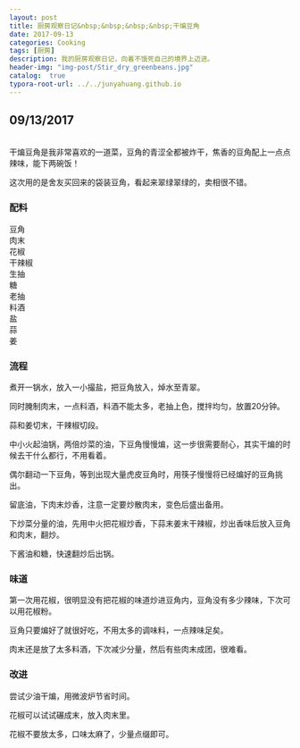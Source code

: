 ```yaml
---
layout: post
title: 厨房观察日记&nbsp;&nbsp;&nbsp;&nbsp;干煸豆角
date: 2017-09-13
categories: Cooking
tags: [厨房]
description: 我的厨房观察日记，向着不饿死自己的境界上迈进。
header-img: "img-post/Stir_dry_greenbeans.jpg"
catalog:  true
typora-root-url: ../../junyahuang.github.io
---
```



## 09/13/2017
 <br />
干煸豆角是我非常喜欢的一道菜，豆角的青涩全都被炸干，焦香的豆角配上一点点辣味，能下两碗饭！

这次用的是舍友买回来的袋装豆角，看起来翠绿翠绿的，卖相很不错。


### 配料

豆角 <br />
肉末 <br />
花椒 <br />
干辣椒 <br />
生抽 <br />
糖 <br />
老抽 <br />
料酒 <br />
盐 <br />
蒜 <br />
姜 <br />

### 流程

煮开一锅水，放入一小撮盐，把豆角放入，焯水至青翠。

同时腌制肉末，一点料酒，料酒不能太多，老抽上色，搅拌均匀，放置20分钟。

蒜和姜切末，干辣椒切段。

中小火起油锅，两倍炒菜的油，下豆角慢慢煸，这一步很需要耐心，其实干煸的时候去干什么都行，不用看着。

偶尔翻动一下豆角，等到出现大量虎皮豆角时，用筷子慢慢将已经煸好的豆角挑出。

留底油，下肉末炒香，注意一定要炒散肉末，变色后盛出备用。

下炒菜分量的油，先用中火把花椒炒香，下蒜末姜末干辣椒，炒出香味后放入豆角和肉末，翻炒。

下酱油和糖，快速翻炒后出锅。


### 味道

第一次用花椒，很明显没有把花椒的味道炒进豆角内，豆角没有多少辣味，下次可以用花椒粉。

豆角只要煸好了就很好吃，不用太多的调味料，一点辣味足矣。

肉末还是放了太多料酒，下次减少分量，然后有些肉末成团，很难看。

### 改进

尝试少油干煸，用微波炉节省时间。

花椒可以试试碾成末，放入肉末里。

花椒不要放太多，口味太麻了，少量点缀即可。

